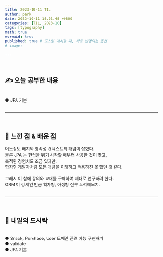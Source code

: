 ```yaml
---
title: 2023-10-11 TIL
author: park
date: 2023-10-11 18:02:48 +0800
categories: [TIL, 2023-10]
tags: [typography]
math: true
mermaid: true
published: true # 포스팅 개시할 때, 바로 반영되는 옵션
# image: 

---
```


<br>

## ✍ 오늘 공부한 내용

<br>
● JPA 기본<br>
<br>

---

<br>

## 🧠 느낀 점 & 배운 점 

어느정도 배치와 영속성 컨텍스트의 개념이 잡혔다.<br>
물론 JPA 는 현업을 뛰기 시작할 때부터 사용한 것이 맞고,<br>
축적된 경험치도 조금 있지만.<br>
학자형 개발자처럼 모든 개념을 이해하고 적용하진 못 했던 것 같다.<br>
<br>
그래서 이 참에 강의와 교재를 구매하여 제대로 연구하려 한다.<br>
ORM 이 강세인 만큼 학자형, 야생형 전부 노력해보자.<br>
<br>

---

<br>

## 🍱 내일의 도시락

<br>
● Snack, Purchase, User 도메인 관련 기능 구현하기<br>
● validate<br>
● JPA 기본<br>
<br>
<br>